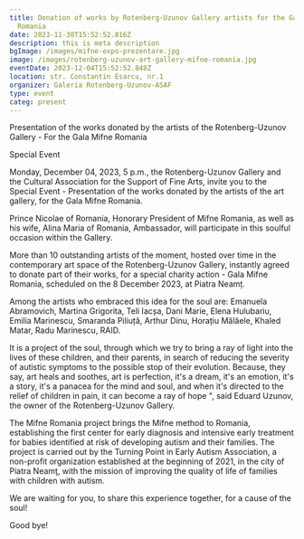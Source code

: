 ```yaml
---
title: Donation of works by Rotenberg-Uzunov Gallery artists for the Gala Mifne
  Romania
date: 2023-11-30T15:52:52.816Z
description: this is meta description
bgImage: /images/mifne-expo-prezentare.jpg
image: /images/rotenberg-uzunov-art-gallery-mifne-romania.jpg
eventDate: 2023-12-04T15:52:52.848Z
location: str. Constantin Esarcu, nr.1
organizer: Galeria Rotenberg-Uzunov-ASAF
type: event
categ: present
---
```

Presentation of the works donated by the artists of the Rotenberg-Uzunov Gallery - For the Gala Mifne Romania

Special Event

Monday, December 04, 2023, 5 p.m., the Rotenberg-Uzunov Gallery and the Cultural Association for the Support of Fine Arts, invite you to the Special Event - Presentation of the works donated by the artists of the art gallery, for the Gala Mifne Romania.

Prince Nicolae of Romania, Honorary President of Mifne Romania, as well as his wife, Alina Maria of Romania, Ambassador, will participate in this soulful occasion within the Gallery.

More than 10 outstanding artists of the moment, hosted over time in the contemporary art space of the Rotenberg-Uzunov Gallery, instantly agreed to donate part of their works, for a special charity action - Gala Mifne Romania, scheduled on the 8 December 2023, at Piatra Neamț.

Among the artists who embraced this idea for the soul are: Emanuela Abramovich, Martina Grigorita, Teli Iacșa, Dani Marie, Elena Hulubariu, Emilia Marinescu, Smaranda Piliuță, Arthur Dinu, Horațiu Mălăele, Khaled Matar, Radu Marinescu, RAID.

It is a project of the soul, through which we try to bring a ray of light into the lives of these children, and their parents, in search of reducing the severity of autistic symptoms to the possible stop of their evolution. Because, they say, art heals and soothes, art is perfection, it's a dream, it's an emotion, it's a story, it's a panacea for the mind and soul, and when it's directed to the relief of children in pain, it can become a ray of hope ", said Eduard Uzunov, the owner of the Rotenberg-Uzunov Gallery.

The Mifne Romania project brings the Mifne method to Romania, establishing the first center for early diagnosis and intensive early treatment for babies identified at risk of developing autism and their families. The project is carried out by the Turning Point in Early Autism Association, a non-profit organization established at the beginning of 2021, in the city of Piatra Neamţ, with the mission of improving the quality of life of families with children with autism.

We are waiting for you, to share this experience together, for a cause of the soul!

Good bye!